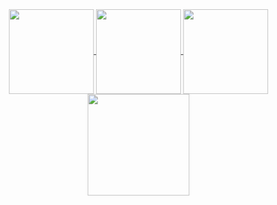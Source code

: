 
<div align="center">
    <a href="https://github.com/NathanaelSantos">
        <img align="center" src="http://github-profile-summary-cards.vercel.app/api/cards/stats?username=NathanaelSantos&theme=vue" height="150em" />
        <img align="center" src="http://github-profile-summary-cards.vercel.app/api/cards/most-commit-language?username=NathanaelSantos&theme=vue" height="150em" />
        <img align="center" src="http://github-profile-summary-cards.vercel.app/api/cards/repos-per-language?username=NathanaelSantos&theme=vue" height="150em" />
        <img align="center" src="http://github-profile-summary-cards.vercel.app/api/cards/profile-details?username=NathanaelSantos&theme=vue" height="180em" />
    </a>
</div>
